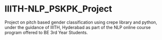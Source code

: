 # IIITH-NLP_PSKPK_Project
Project on pitch based gender classification using crepe library and python, under the guidance of IIITH, Hyderabad as part of the NLP online course program offered to BE 3rd Year Students.
